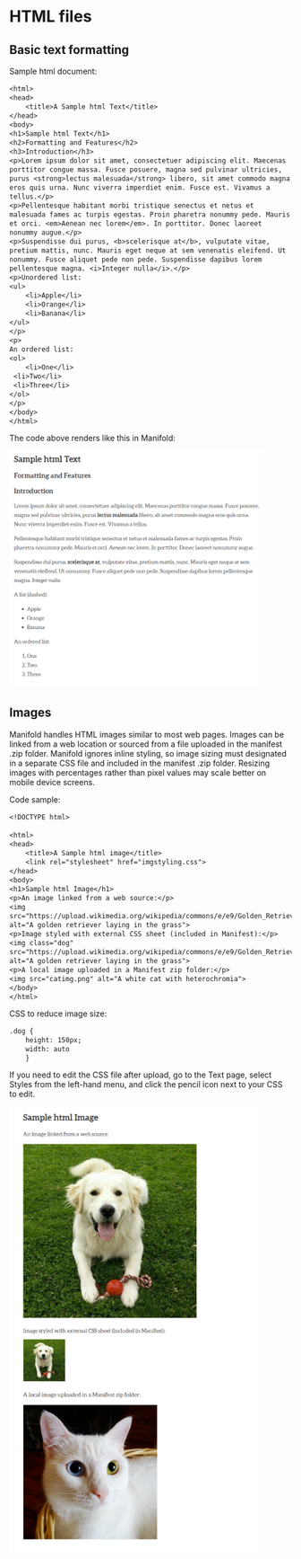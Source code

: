 # HTML files
## Basic text formatting

Sample html document:
    <!DOCTYPE html>

    <html>
    <head>
        <title>A Sample html Text</title>
    </head>
    <body>
    <h1>Sample html Text</h1>
    <h2>Formatting and Features</h2>
    <h3>Introduction</h3>
    <p>Lorem ipsum dolor sit amet, consectetuer adipiscing elit. Maecenas porttitor congue massa. Fusce posuere, magna sed pulvinar ultricies, purus <strong>lectus malesuada</strong> libero, sit amet commodo magna eros quis urna. Nunc viverra imperdiet enim. Fusce est. Vivamus a tellus.</p>
    <p>Pellentesque habitant morbi tristique senectus et netus et malesuada fames ac turpis egestas. Proin pharetra nonummy pede. Mauris et orci. <em>Aenean nec lorem</em>. In porttitor. Donec laoreet nonummy augue.</p>
    <p>Suspendisse dui purus, <b>scelerisque at</b>, vulputate vitae, pretium mattis, nunc. Mauris eget neque at sem venenatis eleifend. Ut nonummy. Fusce aliquet pede non pede. Suspendisse dapibus lorem pellentesque magna. <i>Integer nulla</i>.</p>
    <p>Unordered list:
    <ul>
    	<li>Apple</li>
    	<li>Orange</li>
    	<li>Banana</li>
    </ul>
    </p>
    <p>
    An ordered list:
    <ol>
    	<li>One</li>
     <li>Two</li>
     <li>Three</li>
    </ol>
    </p>
    </body>
    </html>

The code above renders like this in Manifold:

<img src="img/htmlrender.PNG" alt="An html file rendered in Manifold" width="450px" height="auto">

## Images

Manifold handles HTML images similar to most web pages. Images can be linked from a web location or sourced from a file uploaded in the manifest .zip folder. Manifold ignores inline styling, so image sizing must designated in a separate CSS file and included in the manifest .zip folder. Resizing images with percentages rather than pixel values may scale better on mobile device screens.

Code sample:

```
<!DOCTYPE html>

<html>
<head>
	<title>A Sample html image</title>
	<link rel="stylesheet" href="imgstyling.css">
</head>
<body>
<h1>Sample html Image</h1>
<p>An image linked from a web source:</p>
<img src="https://upload.wikimedia.org/wikipedia/commons/e/e9/Golden_Retriever_Pup_2.jpg" alt="A golden retriever laying in the grass">
<p>Image styled with external CSS sheet (included in Manifest):</p>
<img class="dog" src="https://upload.wikimedia.org/wikipedia/commons/e/e9/Golden_Retriever_Pup_2.jpg" alt="A golden retriever laying in the grass">
<p>A local image uploaded in a Manifest zip folder:</p>
<img src="catimg.png" alt="A white cat with heterochromia">
</body>
</html>
```

CSS to reduce image size:

```
.dog {
	height: 150px; 
	width: auto
	}
```

If you need to edit the CSS file after upload, go to the Text page, select Styles from the left-hand menu, and click the pencil icon next to your CSS to edit.

<img src="img/htmlimgrender.png" alt="Sample of how images are displayed in Manifold" width="450px" height="auto">
